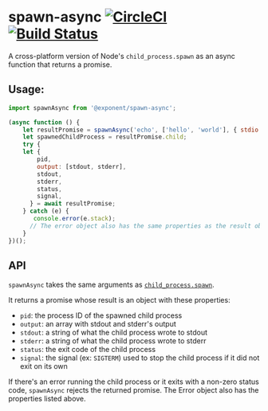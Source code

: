 # spawn-async [![CircleCI](https://circleci.com/gh/exponentjs/spawn-async.svg?style=svg)](https://circleci.com/gh/exponentjs/spawn-async) [![Build Status](https://travis-ci.org/exponentjs/spawn-async.svg?branch=master)](https://travis-ci.org/exponentjs/spawn-async)

A cross-platform version of Node's `child_process.spawn` as an async function that returns a promise.

## Usage:
```js
import spawnAsync from '@exponent/spawn-async';

(async function () {
    let resultPromise = spawnAsync('echo', ['hello', 'world'], { stdio: 'inherit' });
    let spawnedChildProcess = resultPromise.child;
    try {
    let {
        pid,
        output: [stdout, stderr],
        stdout,
        stderr,
        status,
        signal,
      } = await resultPromise;
    } catch (e) {
       console.error(e.stack);
      // The error object also has the same properties as the result object
    }
})();
```

## API

`spawnAsync` takes the same arguments as [`child_process.spawn`](https://nodejs.org/api/child_process.html#child_process_child_process_spawn_command_args_options).

It returns a promise whose result is an object with these properties:

- `pid`: the process ID of the spawned child process
- `output`: an array with stdout and stderr's output
- `stdout`: a string of what the child process wrote to stdout
- `stderr`: a string of what the child process wrote to stderr
- `status`: the exit code of the child process
- `signal`: the signal (ex: `SIGTERM`) used to stop the child process if it did not exit on its own

If there's an error running the child process or it exits with a non-zero status code, `spawnAsync` rejects the returned promise. The Error object also has the properties listed above.
